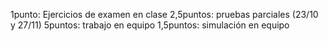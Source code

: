 1punto: Ejercicios de examen en clase
2,5puntos: pruebas parciales (23/10 y 27/11)
5puntos: trabajo en equipo
1,5puntos: simulación en equipo